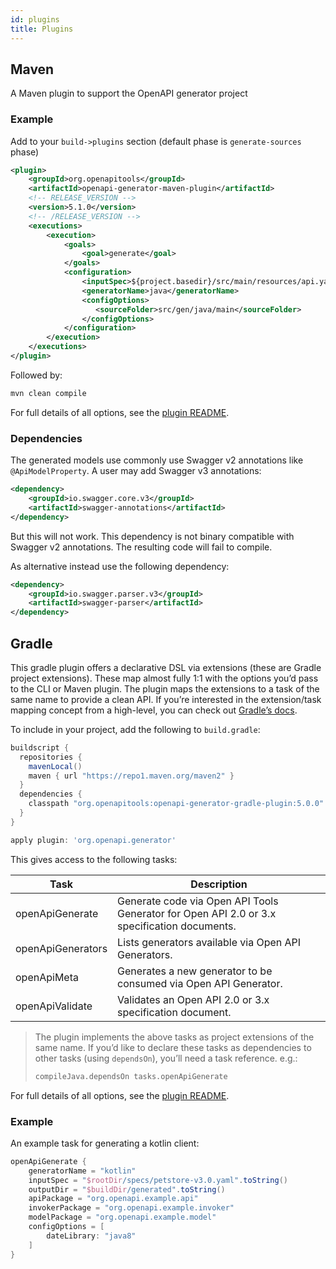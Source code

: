 ```yaml
---
id: plugins
title: Plugins
---
```


## Maven

A Maven plugin to support the OpenAPI generator project

### Example

Add to your `build->plugins` section (default phase is `generate-sources` phase)

```xml
<plugin>
    <groupId>org.openapitools</groupId>
    <artifactId>openapi-generator-maven-plugin</artifactId>
    <!-- RELEASE_VERSION -->
    <version>5.1.0</version>
    <!-- /RELEASE_VERSION -->
    <executions>
        <execution>
            <goals>
                <goal>generate</goal>
            </goals>
            <configuration>
                <inputSpec>${project.basedir}/src/main/resources/api.yaml</inputSpec>
                <generatorName>java</generatorName>
                <configOptions>
                   <sourceFolder>src/gen/java/main</sourceFolder>
                </configOptions>
            </configuration>
        </execution>
    </executions>
</plugin>
```

Followed by:

```bash
mvn clean compile
```

For full details of all options, see the [plugin README](https://github.com/OpenAPITools/openapi-generator/tree/master/modules/openapi-generator-maven-plugin).

### Dependencies

The generated models use commonly use Swagger v2 annotations like `@ApiModelProperty`. A user may add Swagger v3 annotations:

```xml
<dependency>
    <groupId>io.swagger.core.v3</groupId>
    <artifactId>swagger-annotations</artifactId>
</dependency>
```

But this will not work. This dependency is not binary compatible with Swagger v2 annotations. The resulting code will fail to compile.

As alternative instead use the following dependency:

```xml
<dependency>
    <groupId>io.swagger.parser.v3</groupId>
    <artifactId>swagger-parser</artifactId>
</dependency>
```

## Gradle

This gradle plugin offers a declarative DSL via extensions (these are Gradle project extensions). These map almost fully 1:1 with the options you’d pass to the CLI or Maven plugin. The plugin maps the extensions to a task of the same name to provide a clean API. If you’re interested in the extension/task mapping concept from a high-level, you can check out [Gradle’s docs](https://docs.gradle.org/current/userguide/custom_plugins.html#sec:mapping_extension_properties_to_task_properties).

To include in your project, add the following to `build.gradle`:

```groovy
buildscript {
  repositories {
    mavenLocal()
    maven { url "https://repo1.maven.org/maven2" }
  }
  dependencies {
    classpath "org.openapitools:openapi-generator-gradle-plugin:5.0.0"
  }
}

apply plugin: 'org.openapi.generator'
```

This gives access to the following tasks:

| Task | Description |
| ---- | ----------- |
| openApiGenerate | Generate code via Open API Tools Generator for Open API 2.0 or 3.x specification documents. |
| openApiGenerators | Lists generators available via Open API Generators. |
| openApiMeta  | Generates a new generator to be consumed via Open API Generator. | 
| openApiValidate  | Validates an Open API 2.0 or 3.x specification document. |

> The plugin implements the above tasks as project extensions of the same name. If you’d like to declare these tasks as dependencies to other tasks (using `dependsOn`), you’ll need a task reference. e.g.:
> ```groovy
> compileJava.dependsOn tasks.openApiGenerate
> ```

For full details of all options, see the [plugin README](https://github.com/OpenAPITools/openapi-generator/tree/master/modules/openapi-generator-gradle-plugin).

### Example

An example task for generating a kotlin client:

```groovy
openApiGenerate {
    generatorName = "kotlin"
    inputSpec = "$rootDir/specs/petstore-v3.0.yaml".toString()
    outputDir = "$buildDir/generated".toString()
    apiPackage = "org.openapi.example.api"
    invokerPackage = "org.openapi.example.invoker"
    modelPackage = "org.openapi.example.model"
    configOptions = [
        dateLibrary: "java8"
    ]
}
```

